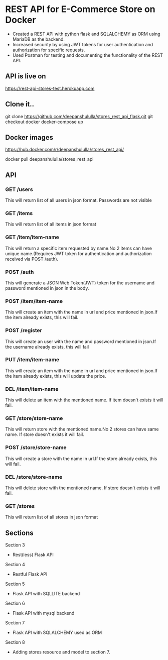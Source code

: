 # REST API for E-Commerce Store on Docker

* Created a REST API with python flask and SQLALCHEMY as ORM using MariaDB as the backend.
* Increased security by using JWT tokens for user authentication and authorization for specific requests.
* Used Postman for testing and documenting the functionality of the REST API.


## API is live on 
https://rest-api-stores-test.herokuapp.com

##  Clone it..
git clone https://github.com/deepanshululla/stores_rest_api_flask.git
git checkout docker
docker-compose up

## Docker images
https://hub.docker.com/r/deepanshululla/stores_rest_api/

docker pull deepanshululla/stores_rest_api

## API

### GET /users

This will return list of all users in json format. Passwords are not visible

### GET /items

This will return list of all items in json format

### GET /item/item-name

This will return a specific item requested by name.No 2 items can have unique name.(Requires JWT token for authentication and authorization
received via POST /auth). 

### POST /auth

This will generate a JSON Web Token(JWT) token for the username and password mentioned in json in the body.

### POST /item/item-name

This will create an item with the name in url and price mentioned in json.If the item already exists, this will fail.

### POST /register

This will create an user with the name and password mentioned in json.If the username already exists, this will fail

### PUT /item/item-name

This will create an item with the name in url and price mentioned in json.If the item already exists, this will update the price.

### DEL /item/item-name

This will delete an item with the mentioned name. If item doesn't exists it will fail.

### GET /store/store-name

This will return store with the mentioned name.No 2 stores can have same name. If store doesn't exists it will fail.

### POST /store/store-name

This will create a store with the name in url.If the store already exists, this will fail.

### DEL /store/store-name

This will delete store with the mentioned name. If store doesn't exists it will fail.

### GET /stores

This will return list of all stores in json format

## Sections

Section 3

* Rest(less) Flask API

Section 4

* Restful Flask API

Section 5 

* Flask API with SQLLITE backend

Section 6 

* Flask API with mysql backend

Section 7

* Flask API with SQLALCHEMY used as ORM

Section 8

* Adding stores resource and model to section 7.
